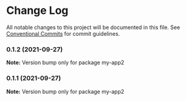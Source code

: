 # Change Log

All notable changes to this project will be documented in this file.
See [Conventional Commits](https://conventionalcommits.org) for commit guidelines.

### 0.1.2 (2021-09-27)

**Note:** Version bump only for package my-app2





### 0.1.1 (2021-09-27)

**Note:** Version bump only for package my-app2
